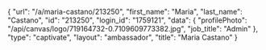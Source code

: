 {
    "url": "\/a\/maria-castano\/213250",
    "first_name": "Maria",
    "last_name": "Castano",
    "id": "213250",
    "login_id": "1759121",
    "data": {
        "profilePhoto": "\/api\/canvas\/logo\/719164732-0.7109609773382.jpg",
        "job_title": "Admin"
    },
    "type": "captivate",
    "layout": "ambassador",
    "title": "Maria Castano"
}